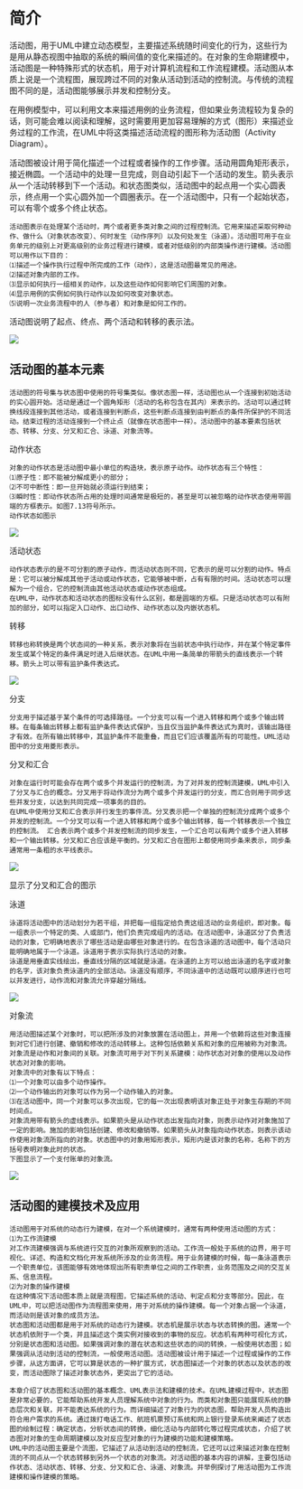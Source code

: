 # 简介

​            活动图，用于UML中建立动态模型，主要描述系统随时间变化的行为，这些行为是用从静态视图中抽取的系统的瞬间值的变化来描述的。在对象的生命期建模中，活动图是一种特殊形式的状态机，用于对计算机流程和工作流程建模。活动图从本质上说是一个流程图，展现跨过不同的对象从活动到活动的控制流。与传统的流程图不同的是，活动图能够展示并发和控制分支。



在用例模型中，可以利用文本来描述用例的业务流程，但如果业务流程较为复杂的话，则可能会难以阅读和理解，这时需要用更加容易理解的方式（图形）来描述业务过程的工作流，在UML中将这类描述活动流程的图形称为活动图（Activity Diagram）。 

活动图被设计用于简化描述一个过程或者操作的工作步骤。活动用圆角矩形表示，接近椭圆。一个活动中的处理一旦完成，则自动引起下一个活动的发生。箭头表示从一个活动转移到下一个活动。和状态图类似，活动图中的起点用一个实心圆表示，终点用一个实心圆外加一个圆圈表示。在一个活动图中，只有一个起始状态，可以有零个或多个终止状态。

```
活动图表示在处理某个活动时，两个或者更多类对象之间的过程控制流。它用来描述采取何种动作、做什么（对象状态改变）、何时发生（动作序列）以及何处发生（泳道）。活动图可用于在业务单元的级别上对更高级别的业务过程进行建模，或者对低级别的内部类操作进行建模。活动图可以用作以下目的：
⑴描述一个操作执行过程中所完成的工作（动作），这是活动图最常见的用途。
⑵描述对象内部的工作。
⑶显示如何执行一组相关的动作，以及这些动作如何影响它们周围的对象。
⑷显示用例的实例如何执行动作以及如何改变对象状态。
⑸说明一次业务流程中的人（参与者）和对象是如何工作的。

```

活动图说明了起点、终点、两个活动和转移的表示法。 

![](https://raw.githubusercontent.com/ZanderZhao/images/master/img2019/20191123231421.png)



## 活动图的基本元素



```
活动图的符号集与状态图中使用的符号集类似。像状态图一样，活动图也从一个连接到初始活动的实心圆开始。活动是通过一个圆角矩形（活动的名称包含在其内）来表示的。活动可以通过转换线段连接到其他活动，或者连接到判断点，这些判断点连接到由判断点的条件所保护的不同活动。结束过程的活动连接到一个终止点（就像在状态图中一样）。活动图中的基本要素包括状态、转移、分支、分叉和汇合、泳道、对象流等。

```



动作状态

```
对象的动作状态是活动图中最小单位的构造块，表示原子动作。动作状态有三个特性：
⑴原子性：即不能被分解成更小的部分；
⑵不可中断性：即一旦开始就必须运行到结束；
⑶瞬时性：即动作状态所占用的处理时间通常是极短的，甚至是可以被忽略的动作状态使用带圆端的方框表示。如图7.13符号所示。 
动作状态如图示

```

![](https://raw.githubusercontent.com/ZanderZhao/images/master/img2019/20191123231500.png)

活动状态

```
动作状态表示的是不可分割的原子动作，而活动状态则不同，它表示的是可以分割的动作。特点是：它可以被分解成其他子活动或动作状态，它能够被中断，占有有限的时间。活动状态可以理解为一个组合，它的控制流由其他活动状态或动作状态组成。
在UML中，动作状态和活动状态的图标没有什么区别，都是圆端的方框。只是活动状态可以有附加的部分，如可以指定入口动作、出口动作、动作状态以及内嵌状态机。

```



转移

```
转移也称转换是两个状态间的一种关系，表示对象将在当前状态中执行动作，并在某个特定事件发生或某个特定的条件满足时进入后继状态。在UML中用一条简单的带箭头的直线表示一个转移。箭头上可以带有监护条件表达式。

```

![](https://raw.githubusercontent.com/ZanderZhao/images/master/img2019/20191123231531.png)



分支

```
分支用于描述基于某个条件的可选择路径。一个分支可以有一个进入转移和两个或多个输出转移。在每条输出转移上都有监护条件表达式保护，当且仅当监护条件表达式为真时，该输出路径才有效。在所有输出转移中，其监护条件不能重叠，而且它们应该覆盖所有的可能性。UML活动图中的分支用菱形表示。

```





分叉和汇合

```
对象在运行时可能会存在两个或多个并发运行的控制流，为了对并发的控制流建模，UML中引入了分叉与汇合的概念。分叉用于将动作流分为两个或多个并发运行的分支，而汇合则用于同步这些并发分支，以达到共同完成一项事务的目的。
在UML中使用分叉和汇合表示并行发生的事件流。分叉表示把一个单独的控制流分成两个或多个并发的控制流。一个分叉可以有一个进入转移和两个或多个输出转移，每一个转移表示一个独立的控制流。 汇合表示两个或多个并发控制流的同步发生，一个汇合可以有两个或多个进入转移和一个输出转移。分叉和汇合应该是平衡的。分叉和汇合在图形上都使用同步条来表示，同步条通常用一条粗的水平线表示。 

```



![](https://raw.githubusercontent.com/ZanderZhao/images/master/img2019/20191123231625.png)



显示了分叉和汇合的图示



泳道

```
泳道将活动图中的活动划分为若干组，并把每一组指定给负责这组活动的业务组织，即对象。每一组表示一个特定的类、人或部门，他们负责完成组内的活动。在活动图中，泳道区分了负责活动的对象，它明确地表示了哪些活动是由哪些对象进行的。在包含泳道的活动图中，每个活动只能明确地属于一个泳道。泳道用于表示实际执行活动的对象。
泳道是用垂直实线绘出，垂直线分隔的区域就是泳道。在泳道的上方可以给出泳道的名字或对象的名字，该对象负责泳道内的全部活动。泳道没有顺序，不同泳道中的活动既可以顺序进行也可以并发进行，动作流和对象流允许穿越分隔线。

```

![](https://raw.githubusercontent.com/ZanderZhao/images/master/img2019/20191123231659.png)



对象流



```
用活动图描述某个对象时，可以把所涉及的对象放置在活动图上，并用一个依赖将这些对象连接到对它们进行创建、撤销和修改的活动转移上。这种包括依赖关系和对象的应用被称为对象流。对象流是动作和对象间的关联。对象流可用于对下列关系建模：动作状态对对象的使用以及动作状态对对象的影响。
对象流中的对象有以下特点：
⑴一个对象可以由多个动作操作。
⑵一个动作输出的对象可以作为另一个动作输入的对象。
⑶在活动图中，同一个对象可以多次出现，它的每一次出现表明该对象正处于对象生存期的不同时间点。
对象流用带有箭头的虚线表示。如果箭头是从动作状态出发指向对象，则表示动作对对象施加了一定的影响。施加的影响包括创建、修改和撤销等。如果箭头从对象指向动作状态，则表示该动作使用对象流所指向的对象。状态图中的对象用矩形表示，矩形内是该对象的名称，名称下的方括号表明对象此时的状态。
下图显示了一个支付账单的对象流。

```



![](https://raw.githubusercontent.com/ZanderZhao/images/master/img2019/20191123231725.png)



## 活动图的建模技术及应用

```
活动图用于对系统的动态行为建模，在对一个系统建模时，通常有两种使用活动图的方式：
⑴为工作流建模
对工作流建模强调与系统进行交互的对象所观察到的活动。工作流一般处于系统的边界，用于可视化、详述、构造和文档化开发系统所涉及的业务流程。用于业务建模的时候，每一条泳道表示一个职责单位，该图能够有效地体现出所有职责单位之间的工作职责，业务范围及之间的交互关系、信息流程。 
⑵为对象的操作建模
在这种情况下活动图本质上就是流程图，它描述系统的活动、判定点和分支等部分。因此，在UML中，可以把活动图作为流程图来使用，用于对系统的操作建模。每一个对象占据一个泳道，而活动则是该对象的成员方法。 
状态图和活动图都是用于对系统的动态行为建模。状态机是展示状态与状态转换的图。通常一个状态机依附于一个类，并且描述这个类实例对接收到的事物的反应。状态机有两种可视化方式，分别是状态图和活动图。如果强调对象的潜在状态和这些状态的间的转换，一般使用状态图；如果强调从活动到活动的控制流，一般使用活动图。活动图被设计用于描述一个过程或操作的工作步骤，从这方面讲，它可以算是状态的一种扩展方式，状态图描述一个对象的状态以及状态的改变，而活动图除了描述对象状态外，更突出了它的活动。

```



```
本章介绍了状态图和活动图的基本概念、UML表示法和建模的技术。在UML建模过程中，状态图是非常必要的，它能帮助系统开发人员理解系统中对象的行为。而类和对象图只能展现系统的静态层次和关联，并不能表达系统的行为。而详细描述了对象行为的状态图，帮助开发人员构造出符合用户需求的系统。通过拨打电话工作、航班机票预订系统和网上银行登录系统来阐述了状态图的绘制过程：确定状态，分析状态间的转换，细化活动与内部转化等过程完成状态，介绍了状态图对对象的生命周期建模以及对反应型对象的行为建模的功能和建模策略。
UML中的活动图主要是个流图，它描述了从活动到活动的控制流，它还可以过来描述对象在控制流的不同点从一个状态转移到另外一个状态的对象流。对活动图的基本内容的讲解，主要包括动作状态、活动状态、转移、分支、分叉和汇合、泳道、对象流。并举例探讨了用活动图为工作流建模和操作建模的策略。

```






















